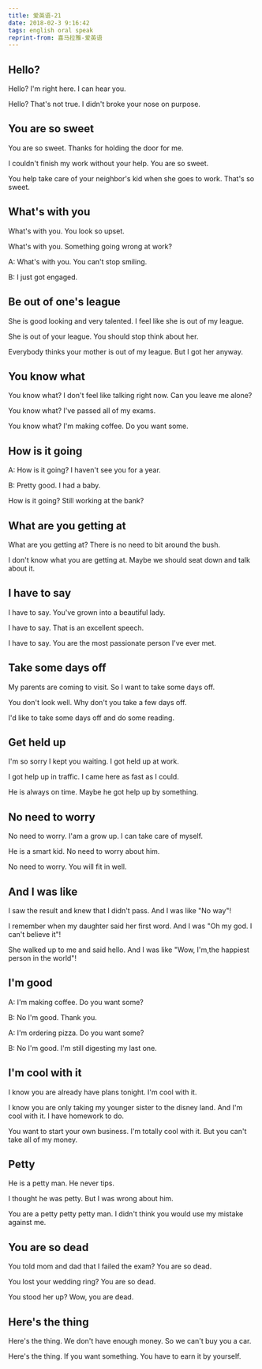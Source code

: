 ```yaml
---
title: 爱英语-21
date: 2018-02-3 9:16:42
tags: english oral speak
reprint-from: 喜马拉雅-爱英语
---
```


## Hello?

Hello? I'm right here. I can hear you.

Hello? That's not true. I didn't broke your nose on purpose.

## You are so sweet

You are so sweet. Thanks for holding the door for me.

I couldn't finish my work without your help. You are so sweet.

You help take care of your neighbor's kid when she goes to work. That's so sweet.

## What's with you

What's with you. You look so upset.

What's with you. Something going wrong at work?

A: What's with you. You can't stop smiling.

B: I just got engaged.

## Be out of one's league

She is good looking and very talented. I feel like she is out of my league.

She is out of your league. You should stop think about her.

Everybody thinks your mother is out of my league. But I got her anyway.

## You know what

You know what? I don't feel like talking right now. Can you leave me alone?

You know what? I've passed all of my exams.

You know what? I'm making coffee. Do you want some.

## How is it going

A: How is it going? I haven't see you for a year.

B: Pretty good. I had a baby.

How is it going? Still working at the bank?

## What are you getting at

What are you getting at? There is no need to bit around the bush.

I don't know what you are getting at. Maybe we should seat down and talk about it.

## I have to say

I have to say. You've grown into a beautiful lady.

I have to say. That is an excellent speech.

I have to say. You are the most passionate person I've ever met.

## Take some days off

My parents are coming to visit. So I want to take some days off.

You don't look well. Why don't you take a few days off.

I'd like to take some days off and do some reading.

## Get held up

I'm so sorry I kept you waiting. I got held up at work.

I got help up in traffic. I came here as fast as I could.

He is always on time. Maybe he got help up by something.

## No need to worry

No need to worry. I'am a grow up. I can take care of myself.

He is a smart kid. No need to worry about him.

No need to worry. You will fit in well.

## And I was like

I saw the result and knew that I didn't pass. And I was like "No way"!

I remember when my daughter said her first word. And I was "Oh my god. I can't believe it"!

She walked up to me and said hello. And I was like "Wow, I'm,the happiest person in the world"!

## I'm good

A: I'm making coffee. Do you want some?

B: No I'm good. Thank you.

A: I'm ordering pizza. Do you want some?

B: No I'm good. I'm still digesting my last one.

## I'm cool with it

I know you are already have plans tonight. I'm cool with it.

I know you are only taking my younger sister to the disney land. And I'm cool with it. I have homework to do.

You want to start your own business. I'm totally cool with it. But you can't take all of my money.

## Petty

He is a petty man. He never tips.

I thought he was petty. But I was wrong about him.

You are a petty petty petty man. I didn't think you would use my mistake against me.

## You are so dead

You told mom and dad that I failed the exam? You are so dead.

You lost your wedding ring? You are so dead.

You stood her up? Wow, you are dead.

## Here's the thing

Here's the thing. We don't have enough money. So we can't buy you a car.

Here's the thing. If you want something. You have to earn it by yourself.


